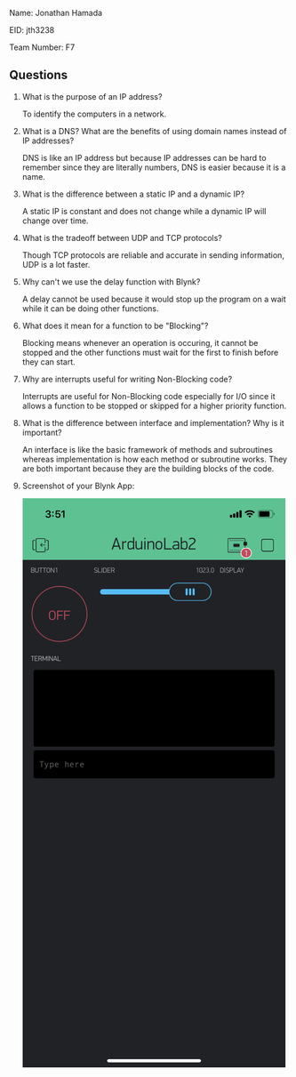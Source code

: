 Name: Jonathan Hamada

EID: jth3238

Team Number: F7

## Questions

1. What is the purpose of an IP address?

    To identify the computers in a network.

2. What is a DNS? What are the benefits of using domain names instead of IP addresses?

    DNS is like an IP address but because IP addresses can be hard to remember since they are literally numbers, DNS is easier because it is a name.

3. What is the difference between a static IP and a dynamic IP?

    A static IP is constant and does not change while a dynamic IP will change over time.

4. What is the tradeoff between UDP and TCP protocols?

    Though TCP protocols are reliable and accurate in sending information, UDP is a lot faster.

5. Why can't we use the delay function with Blynk?

    A delay cannot be used because it would stop up the program on a wait while it can be doing other functions.

6. What does it mean for a function to be "Blocking"?

    Blocking means whenever an operation is occuring, it cannot be stopped and the other functions must wait for the first to finish before they can start.

7. Why are interrupts useful for writing Non-Blocking code?

    Interrupts are useful for Non-Blocking code especially for I/O since it allows a function to be stopped or skipped for a higher priority function.

8. What is the difference between interface and implementation? Why is it important?

   An interface is like the basic framework of methods and subroutines whereas implementation is how each method or subroutine works. They are both important because they are the building blocks of the code.

9. Screenshot of your Blynk App:

    ![your image here->](img/BlynkApp.png)
